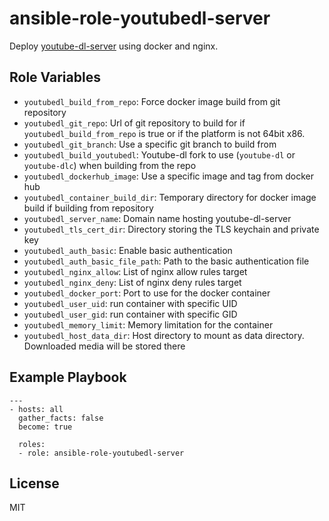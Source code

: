 ansible-role-youtubedl-server
=========

Deploy [youtube-dl-server](https://github.com/nbr23/youtube-dl-server) using
docker and nginx.

Role Variables
--------------

- `youtubedl_build_from_repo`: Force docker image build from git repository
- `youtubedl_git_repo`: Url of git repository to build for if
  `youtubedl_build_from_repo` is true or if the platform is not 64bit x86.
- `youtubedl_git_branch`: Use a specific git branch to build from
- `youtubedl_build_youtubedl`: Youtube-dl fork to use (`youtube-dl` or
  `youtube-dlc`) when building from the repo
- `youtubedl_dockerhub_image`: Use a specific image and tag from docker hub
- `youtubedl_container_build_dir`: Temporary directory for docker image build
  if building from repository
- `youtubedl_server_name`: Domain name hosting youtube-dl-server
- `youtubedl_tls_cert_dir`: Directory storing the TLS keychain and private key
- `youtubedl_auth_basic`: Enable basic authentication
- `youtubedl_auth_basic_file_path`: Path to the basic authentication file
- `youtubedl_nginx_allow`: List of nginx allow rules target
- `youtubedl_nginx_deny`: List of nginx deny rules target
- `youtubedl_docker_port`: Port to use for the docker container
- `youtubedl_user_uid`: run container with specific UID
- `youtubedl_user_gid`: run container with specific GID
- `youtubedl_memory_limit`: Memory limitation for the container
- `youtubedl_host_data_dir`: Host directory to mount as data directory.
  Downloaded media will be stored there

Example Playbook
----------------

```
---
- hosts: all
  gather_facts: false
  become: true

  roles:
  - role: ansible-role-youtubedl-server
```


License
-------

MIT
